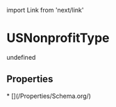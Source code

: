 import Link from 'next/link'
# USNonprofitType

undefined

## Properties

<Grid>
* [](/Properties/Schema.org/)

</Grid>


